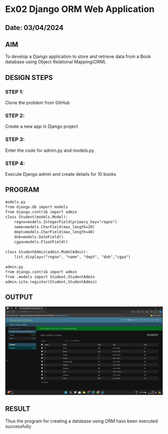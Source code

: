 # Ex02 Django ORM Web Application
## Date: 03/04/2024

## AIM
To develop a Django application to store and retrieve data from a Book database using Object Relational Mapping(ORM).



## DESIGN STEPS

### STEP 1:
Clone the problem from GitHub

### STEP 2:
Create a new app in Django project

### STEP 3:
Enter the code for admin.py and models.py

### STEP 4:
Execute Django admin and create details for 10 books

## PROGRAM

```
models.py
from django.db import models
from django.contrib import admin
class Student(models.Model):
    regno=models.IntegerField(primary_key="regno")
    name=models.CharField(max_length=20)
    dept=models.CharField(max_length=40)
    dob=models.DateField()
    cgpa=models.FloatField()

class StudentAdmin(admin.ModelAdmin):
    list_display=("regno", "name", "dept", "dob","cgpa") 

admin.py
from django.contrib import admin
from .models import Student,StudentAdmin
admin.site.register(Student,StudentAdmin)

```

## OUTPUT

![alt text](<Screenshot (175).png>)


## RESULT
Thus the program for creating a database using ORM hass been executed successfully
